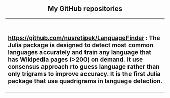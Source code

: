 <html>
<head>
</head>
<body>
<center>
<h2><br>
My GitHub repositories
<br></h2>
<table width=800px><td>
<h3><br><a href="https://github.com/nusretipek/LanguageFinder">https://github.com/nusretipek/LanguageFinder</a> : The Julia package is designed to detect most common languages accurately and train any language that has Wikipedia pages (>200) on demand. It use consensus approach rto guess language rather than only trigrams to improve accuracy. It is the first Julia package that use quadrigrams in language detection.<br></h4>
</td>
</table>
</center>
</body>
</html>
